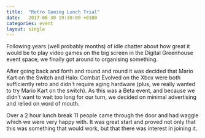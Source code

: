 ```yaml
---
title:  "Retro Gaming Lunch Trial"
date:   2017-06-30 19:30:00 +0100
categories: event
layout: single
---
```


Following years (well probably months) of idle chatter about how great it would be to play video games on the big screen in the Digital Greenhouse event space, we finally got around to organising something. 

After going back and forth and round and round it was decided that Mario Kart on the Switch and Halo: Combat Evolved on the Xbox were both sufficiently retro and didn't require aging hardware (plus, we really wanted to try Mario Kart on the switch). As this was a Beta event, and because we didn’t want to wait too long for our turn, we decided on minimal advertising and relied on word of mouth.

Over a 2 hour lunch break 11 people came through the door and had waggle which we were very happy with. It was great start and proved not only that this was something that would work, but that there was interest in joining it.